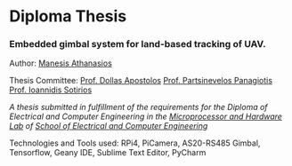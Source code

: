 # Diploma Thesis

### Embedded gimbal system for land-based tracking of UAV.

Author:
[Manesis Athanasios][page]

Thesis Committee:
[Prof. Dollas Apostolos][page1]
[Prof. Partsinevelos Panagiotis][page2]
[Prof. Ioannidis Sotirios][page3]

*A thesis submitted in fulfillment of the requirements for the Diploma of Electrical and Computer Engineering in the [Microprocessor and Hardware Lab][mhlPage] of [School of Electrical and Computer Engineering][ecePage]*


Technologies and Tools used: RPi4, PiCamera, AS20-RS485 Gimbal, Tensorflow, Geany IDE, Sublime Text Editor, PyCharm



[page1]: https://www.ece.tuc.gr/index.php?id=4531&tx_tuclabspersonnel_list%5Bperson%5D=289&tx_tuclabspersonnel_list%5Baction%5D=person&tx_tuclabspersonnel_list%5Bcontroller%5D=List
[page2]: http://senselab.tuc.gr/index.php/people/
[page3]: https://www.tuc.gr/index.php?id=5643&tx_tuclabspersonnel_pi3%5Bpersonid%5D=707
[page]:	 https://www.linkedin.com/in/manesisathanasios/
[tucPage]: https://www.tuc.gr
[ecePage]: https://www.ece.tuc.gr/
[mhlPage]: https://www.mhl.tuc.gr/
